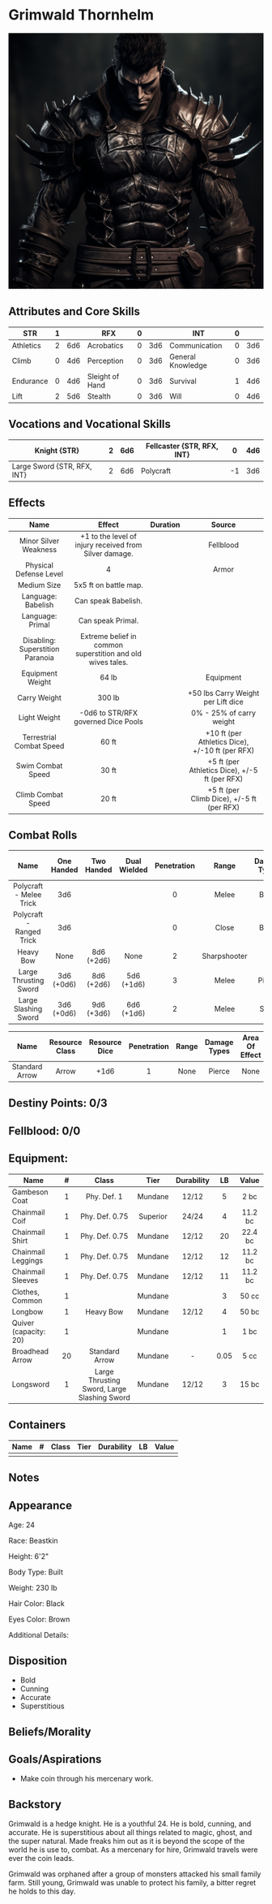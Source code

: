 # Grimwald Thornhelm

![alt_text](GrimwaldThornhelm.png)

## Attributes and Core Skills

| STR       | 1 |    | RFX             | 0 |    | INT               | 0 |    |
| --------- | :-: | :-: | --------------- | :-: | :-: | ----------------- | :-: | :-: |
| Athletics | 2 | 6d6 | Acrobatics      | 0 | 3d6 | Communication     | 0 | 3d6 |
| Climb     | 0 | 4d6 | Perception      | 0 | 3d6 | General Knowledge | 0 | 3d6 |
| Endurance | 0 | 4d6 | Sleight of Hand | 0 | 3d6 | Survival          | 1 | 4d6 |
| Lift      | 2 | 5d6 | Stealth         | 0 | 3d6 | Will              | 0 | 4d6 |

## Vocations and Vocational Skills

| Knight {STR}               | 2 | 6d6 | Fellcaster {STR, RFX, INT} | 0  | 4d6 |
| --------------------------- | :-: | :-: | -------------------------- | -- | --- |
| Large Sword {STR, RFX, INT} | 2 | 6d6 | Polycraft                  | -1 | 3d6 |

## Effects

|               Name               |                             Effect                             | Duration |                                                       Source                                                       |
| :------------------------------: | :-------------------------------------------------------------: | :------: | :-----------------------------------------------------------------------------------------------------------------: |
|      Minor Silver Weakness      |     +1 to the level of injury received from Silver damage.     |          |                                                    Fellblood                                                    |
|      Physical Defense Level      |                                4                                |          |                                                        Armor                                                        |
|           Medium Size           |                      5x5 ft on battle map.                      |          |                                                                                                                    |
|        Language: Babelish        |                       Can speak Babelish.                       |          |                                                                                                                    |
|         Language: Primal         |                        Can speak Primal.                        |          |                                                                                                                    |
| Disabling: Superstition Paranoia | Extreme belief in common<br />superstition and old wives tales. |          |                                                                                                                    |
|         Equipment Weight         |                              64 lb                              |          |                                                      Equipment                                                      |
|      Carry Weight      |                             300 lb                             |          | +50 lbs Carry Weight per Lift dice |
|           Light Weight           |                 -0d6 to STR/RFX governed Dice Pools                 |          |                                              0% - 25% of carry weight                                              |
|          Terrestrial Combat Speed          |                              60 ft                              |          |                                  +10 ft (per Athletics Dice), +/-10 ft (per RFX)                                  |
|            Swim Combat Speed            |                              30 ft                              |          |                                   +5 ft (per Athletics Dice), +/-5 ft (per RFX)                                   |
|           Climb Combat Speed           |                              20 ft                              |          |                                     +5 ft (per Climb Dice), +/-5 ft (per RFX)                                     |

## Combat Rolls

|           Name           | One<br />Handed | Two<br />Handed | Dual<br />Wielded | Penetration |    Range    | Damage<br />Types | Engageable<br />Opponents | Area Of<br />Effect | Resource<br />Class |
| :----------------------: | :-------------: | :-------------: | :---------------: | :---------: | :----------: | :---------------: | :-----------------------: | :-----------------: | :-----------------: |
| Polycraft - Melee Trick |       3d6       |                |                  |      0      |    Melee    |       Bleed       |           Rapid           |                    |        None        |
| Polycraft - Ranged Trick |       3d6       |                |                  |      0      |    Close    |       Bleed       |         Standard         |                    |        None        |
|        Heavy Bow        |      None      | 8d6<br />(+2d6) |       None       |      2      | Sharpshooter |                  |         Standard         |        None        |        Arrow        |
|  Large Thrusting Sword  | 3d6<br />(+0d6) | 8d6<br />(+2d6) |  5d6<br />(+1d6)  |      3      |    Melee    |      Pierce      |           Rapid           |        None        |        None        |
|   Large Slashing Sword   | 3d6<br />(+0d6) | 9d6<br />(+3d6) |  6d6<br />(+1d6)  |      2      |    Melee    |       Slash       |           Rapid           |        None        |        None        |

|      Name      | Resource<br />Class | Resource<br />Dice | Penetration | Range | Damage<br />Types | Area Of<br />Effect |
| :------------: | :-----------------: | :----------------: | :---------: | :---: | :---------------: | :-----------------: |
| Standard Arrow |        Arrow        |        +1d6        |      1      | None |      Pierce      |        None        |

## Destiny Points: 0/3

## Fellblood: 0/0

## Equipment:

| Name                  | # |                    Class                    |   Tier   | Durability |  LB  |  Value  |
| --------------------- | :-: | :-----------------------------------------: | :------: | :--------: | :--: | :-----: |
| Gambeson Coat         | 1 |                 Phy. Def. 1                 | Mundane |   12/12   |  5  |  2 bc  |
| Chainmail Coif        | 1 |               Phy. Def. 0.75               | Superior |   24/24   |  4  | 11.2 bc |
| Chainmail Shirt       | 1 |               Phy. Def. 0.75               | Mundane |   12/12   |  20  | 22.4 bc |
| Chainmail Leggings    | 1 |               Phy. Def. 0.75               | Mundane |   12/12   |  12  | 11.2 bc |
| Chainmail Sleeves     | 1 |               Phy. Def. 0.75               | Mundane |   12/12   |  11  | 11.2 bc |
| Clothes, Common       | 1 |                                            | Mundane |            |  3  |  50 cc  |
| Longbow               | 1 |                  Heavy Bow                  | Mundane |   12/12   |  4  |  50 bc  |
| Quiver (capacity: 20) | 1 |                                            | Mundane |            |  1  |  1 bc  |
| Broadhead Arrow       | 20 |               Standard Arrow               | Mundane |     -     | 0.05 |  5 cc  |
| Longsword             | 1 | Large Thrusting Sword, Large Slashing Sword | Mundane |   12/12   |  3  |  15 bc  |

## Containers

| Name | # | Class | Tier | Durability | LB | Value |
| ---- | :-: | :---: | :--: | :--------: | :-: | :---: |
|      |  |      |      |            |    |      |

## Notes

## Appearance

Age: 24

Race: Beastkin

Height: 6'2"

Body Type: Built

Weight: 230 lb

Hair Color: Black

Eyes Color: Brown

Additional Details:

## Disposition

- Bold
- Cunning
- Accurate
- Superstitious

## Beliefs/Morality

## Goals/Aspirations

- Make coin through his mercenary work.

## Backstory

Grimwald is a hedge knight. He is a youthful 24. He is bold, cunning, and accurate. He is superstitious about all things related to magic, ghost, and the super natural. Made freaks him out as it is beyond the scope of the world he is use to, combat. As a mercenary for hire, Grimwald travels were ever the coin leads.

Grimwald was orphaned after a group of monsters attacked his small family farm. Still young, Grimwald was unable to protect his family, a bitter regret he holds to this day.
